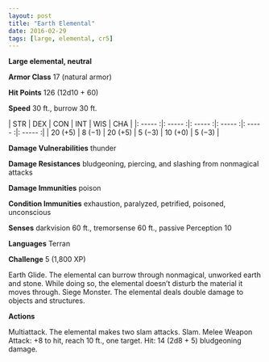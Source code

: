 ```yaml
---
layout: post
title: "Earth Elemental"
date: 2016-02-29
tags: [large, elemental, cr5]
---
```


**Large elemental, neutral**

**Armor Class** 17 (natural armor)

**Hit Points** 126 (12d10 + 60)

**Speed** 30 ft., burrow 30 ft.

|   STR   |   DEX   |   CON   |   INT   |   WIS   |   CHA   |
|: ----- :|: ----- :|: ----- :|: ----- :|: ----- :|: ----- :|
| 20 (+5) | 8 (−1) | 20 (+5) | 5 (−3) | 10 (+0) | 5 (−3) |

**Damage Vulnerabilities** thunder 

**Damage Resistances** bludgeoning, piercing, and slashing from nonmagical attacks 

**Damage Immunities** poison 

**Condition Immunities** exhaustion, paralyzed, petrified, poisoned, unconscious 

**Senses** darkvision 60 ft., tremorsense 60 ft., passive Perception 10 

**Languages** Terran 

**Challenge** 5 (1,800 XP)

 Earth Glide. The elemental can burrow through nonmagical, unworked earth and stone. While doing so, the elemental doesn’t disturb the material it moves through. Siege Monster. The elemental deals double damage to objects and structures. 

**Actions** 

Multiattack. The elemental makes two slam attacks. Slam. Melee Weapon Attack: +8 to hit, reach 10 ft., one target. Hit: 14 (2d8 + 5) bludgeoning damage.